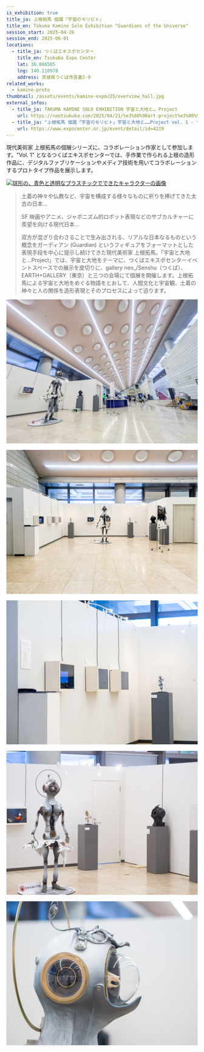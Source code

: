 ```yaml
---
is_exhibition: true
title_ja: 上根拓馬 個展『宇宙のモリビト』
title_en: Takuma Kamine Solo Exhibition "Guardians of the Universe"
session_start: 2025-04-26
session_end: 2025-06-01
locations:
  - title_ja: つくばエキスポセンター
    title_en: Tsukuba Expo Center
    lat: 36.086505
    lng: 140.110978
    address: 茨城県つくば市吾妻2-9
related_works:
  - kamine-proto
thumbnail: /assets/events/kamine-expoc25/overview_hall.jpg
external_infos:
  - title_ja: TAKUMA KAMINE SOLO EXHIBITION 宇宙と大地と… Project
    url: https://neotsukuba.com/2025/04/21/%e3%80%90art-project%e3%80%91takuma-kamine-solo-exhbition%e5%ae%87%e5%ae%99%e3%81%a8%e5%a4%a7%e5%9c%b0%e3%81%a8-project/
  - title_ja: "上根拓馬 個展「宇宙のモリビト」宇宙と大地と……Project vol. 1 - つくばエキスポセンター"
    url: https://www.expocenter.or.jp/event/detail/id=4219
---
```


現代美術家 上根拓馬の個展シリーズに、コラボレーション作家として参加します。"Vol. 1" となるつくばエキスポセンターでは、手作業で作られる上根の造形作品に、デジタルファブリケーションやメディア技術を用いてコラボレーションするプロトタイプ作品を展示します。

[![球形の、青色と透明なプラスチックでできたキャラクターの画像](https://img.youtube.com/vi/y892fZPa2oY/maxresdefault.jpg)](https://www.youtube.com/watch?v=y892fZPa2oY)

> 土着の神々や仏教など、宇宙を構成する様々なものに祈りを捧げてきた太古の日本…
>
> SF 映画やアニメ、ジャポニズム的ロボット表現などのサブカルチャーに羨望を向ける現代日本…
>
> 双方が混ざり合わさることで生み出される、リアルな日本なるものという概念をガーディアン (Guardian) というフィギュアをフォーマットとした表現手段を中心に提示し続けてきた現代美術家 上根拓馬。「宇宙と大地と…Project」では、宇宙と大地をテーマに、つくばエキスポセンターイベントスペースでの展示を皮切りに、gallery neo\_/Senshu（つくば）、EARTH+GALLERY（東京）と三つの会場にて個展を開催します。上根拓馬による宇宙と大地をめぐる物語をとおして、人間文化と宇宙観、土着の神々と人の関係を造形表現とそのプロセスによって迫ります。

![](/assets/events/kamine-expoc25/overview_hall.jpg)

![](/assets/events/kamine-expoc25/overview_front.jpg)

![](/assets/events/kamine-expoc25/side_left.jpg)

![](/assets/events/kamine-expoc25/side_right_from_center.jpg)

![](/assets/events/kamine-expoc25/devas_head_side.jpg)
